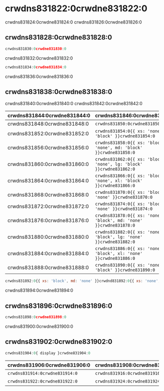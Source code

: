 # crwdns831822:0crwdne831822:0

<p class="description">crwdns831824:0crwdne831824:0 crwdns831826:0crwdne831826:0</p>

## crwdns831828:0crwdne831828:0

```jsx
crwdns831830:0crwdne831830:0
```

crwdns831832:0crwdne831832:0

```jsx
crwdns831834:0crwdne831834:0
```

crwdns831836:0crwdne831836:0

## crwdns831838:0crwdne831838:0

crwdns831840:0crwdne831840:0 crwdns831842:0crwdne831842:0

| crwdns831844:0crwdne831844:0 | crwdns831846:0crwdne831846:0                                             |
|:---------------------------- |:------------------------------------------------------------------------ |
| crwdns831848:0crwdne831848:0 | `crwdns831850:0crwdne831850:0`                                           |
| crwdns831852:0crwdne831852:0 | `crwdns831854:0{{ xs: 'none', sm: 'block' }}crwdne831854:0`              |
| crwdns831856:0crwdne831856:0 | `crwdns831858:0{{ xs: 'block', sm: 'none', md: 'block' }}crwdne831858:0` |
| crwdns831860:0crwdne831860:0 | `crwdns831862:0{{ xs: 'block', md: 'none', lg: 'block' }}crwdne831862:0` |
| crwdns831864:0crwdne831864:0 | `crwdns831866:0{{ xs: 'block', lg: 'none', xl: 'block' }}crwdne831866:0` |
| crwdns831868:0crwdne831868:0 | `crwdns831870:0{{ xs: 'block', xl: 'none' }}crwdne831870:0`              |
| crwdns831872:0crwdne831872:0 | `crwdns831874:0{{ xs: 'block', sm: 'none' }}crwdne831874:0`              |
| crwdns831876:0crwdne831876:0 | `crwdns831878:0{{ xs: 'none', sm: 'block', md: 'none' }}crwdne831878:0`  |
| crwdns831880:0crwdne831880:0 | `crwdns831882:0{{ xs: 'none', md: 'block', lg: 'none' }}crwdne831882:0`  |
| crwdns831884:0crwdne831884:0 | `crwdns831886:0{{ xs: 'none', lg: 'block', xl: 'none' }}crwdne831886:0`  |
| crwdns831888:0crwdne831888:0 | `crwdns831890:0{{ xs: 'none', xl: 'block' }}crwdne831890:0`              |

```jsx
crwdns831892:0{{ xs: 'block', md: 'none' }}crwdnd831892:0{{ xs: 'none', md: 'block' }}crwdne831892:0
```

crwdns831894:0crwdne831894:0

## crwdns831896:0crwdne831896:0

```jsx
crwdns831898:0crwdne831898:0
```

crwdns831900:0crwdne831900:0

## crwdns831902:0crwdne831902:0

```js
crwdns831904:0{ display }crwdne831904:0
```

| crwdns831906:0crwdne831906:0   | crwdns831908:0crwdne831908:0   | crwdns831910:0crwdne831910:0   | crwdns831912:0crwdne831912:0 |
|:------------------------------ |:------------------------------ |:------------------------------ |:---------------------------- |
| `crwdns831914:0crwdne831914:0` | `crwdns831916:0crwdne831916:0` | `crwdns831918:0crwdne831918:0` | crwdns831920:0crwdne831920:0 |
| `crwdns831922:0crwdne831922:0` | `crwdns831924:0crwdne831924:0` | `crwdns831926:0crwdne831926:0` | crwdns831928:0crwdne831928:0 |